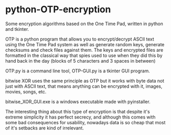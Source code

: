 # python-OTP-encryption
Some encryption algorithms based on the One Time Pad, written in python and tkinter.

OTP is a python program that allows you to encrypt/decrypt ASCII text using the One Time Pad system as well as generate random keys, generate checksums and check files against them. The keys and encrypted files are formatted in the classical way that spies used to use when they did this by hand back in the day (blocks of 5 characters and 3 spaces in between)

OTP.py is a command line tool, OTP-GUI.py is a tkinter GUI program.

bitwise XOR uses the same principle as OTP but it works with byte data not just with ASCII text, that means anything can be encrypted with it, images, movies, songs, etc.

bitwise_XOR_GUI.exe is a windows executable made with pyinstaller.

The interesting thing about this type of encryption is that despite it's extreme simplicity it has perfect secrecy, and although this comes with some bad consequences for usability, nowadays data is so cheap that most of it's setbacks are kind of irrelevant.
